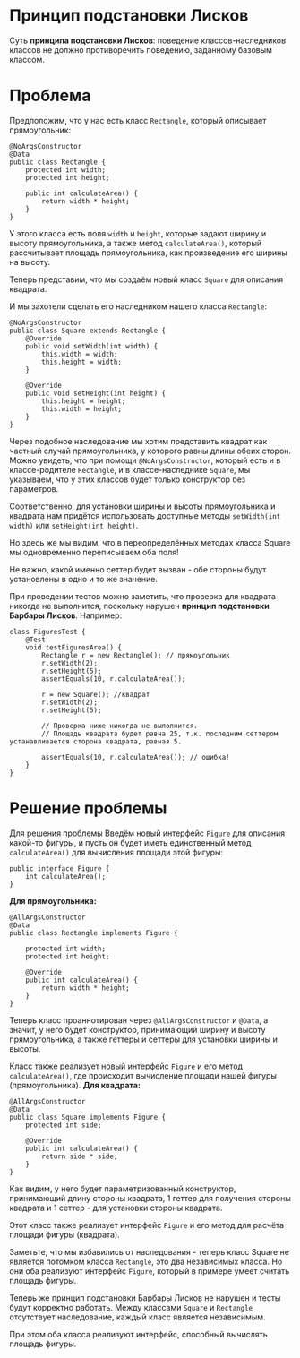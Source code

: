 # Принцип подстановки Лисков
Cуть **принципа подстановки Лисков**: поведение классов-наследников классов не должно противоречить поведению, заданному базовым классом.
# Проблема
Предположим, что у нас есть класс `Rectangle`, который описывает прямоугольник:

```
@NoArgsConstructor
@Data
public class Rectangle {
    protected int width;
    protected int height;

    public int calculateArea() {
        return width * height;
    }
}
```
У этого класса есть поля `width` и `height`, которые задают ширину и высоту прямоугольника, 
а также метод `calculateArea()`, который рассчитывает площадь прямоугольника, как произведение его ширины на высоту.

Теперь представим, что мы создаём новый класс `Square` для описания квадрата. 

И мы захотели сделать его наследником нашего класса `Rectangle`:
```
@NoArgsConstructor
public class Square extends Rectangle {
    @Override
    public void setWidth(int width) {
        this.width = width;
        this.height = width;
    }

    @Override
    public void setHeight(int height) {
        this.height = height;
        this.width = height;
    }
}
```
Через подобное наследование мы хотим представить квадрат как частный случай прямоугольника, у которого равны длины обеих сторон.
Можно увидеть, что при помощи `@NoArgsConstructor`, который есть и в классе-родителе `Rectangle`, 
и в классе-наследнике `Square`, мы указываем, что у этих классов будет только конструктор без параметров.

Соответственно, для установки ширины и высоты прямоугольника и квадрата нам придётся использовать доступные методы
`setWidth(int width)` или `setHeight(int height)`.

Но здесь же мы видим, что в переопределённых методах класса Square мы одновременно переписываем оба поля! 

Не важно, какой именно сеттер будет вызван - обе стороны будут установлены в одно и то же значение.

При проведении тестов можно заметить, что проверка для квадрата никогда не выполнится, 
поскольку нарушен **принцип подстановки Барбары Лисков**. Например:
```
class FiguresTest {
    @Test
    void testFiguresArea() {
        Rectangle r = new Rectangle(); // прямоугольник
        r.setWidth(2);
        r.setHeight(5);
        assertEquals(10, r.calculateArea());

        r = new Square(); //квадрат
        r.setWidth(2);
        r.setHeight(5);

        // Проверка ниже никогда не выполнится.
        // Площадь квадрата будет равна 25, т.к. последним сеттером устанавливается сторона квадрата, равная 5.

        assertEquals(10, r.calculateArea()); // ошибка!
    }
}
```
# Решение проблемы
Для решения проблемы Введём новый интерфейс `Figure` для описания какой-то фигуры, 
и пусть он будет иметь единственный метод `calculateArea()` для вычисления площади этой фигуры:
```
public interface Figure {
    int calculateArea();
}
```
**Для прямоугольника:**
```
@AllArgsConstructor
@Data
public class Rectangle implements Figure {

    protected int width;
    protected int height;

    @Override
    public int calculateArea() {
        return width * height;
    }
}
```
Теперь класс проаннотирован через `@AllArgsConstructor` и `@Data`, а значит, у него будет конструктор, 
принимающий ширину и высоту прямоугольника, а также геттеры и сеттеры для установки ширины и высоты.

Класс также реализует новый интерфейс `Figure` и его метод `calculateArea()`, 
где происходит вычисление площади нашей фигуры (прямоугольника).
**Для квадрата:**
```
@AllArgsConstructor
@Data
public class Square implements Figure {
    protected int side;

    @Override
    public int calculateArea() {
        return side * side;
    }
}
```
Как видим, у него будет параметризованный конструктор, принимающий длину стороны квадрата,
1 геттер для получения стороны квадрата и 1 сеттер - для установки стороны квадрата.

Этот класс также реализует интерфейс `Figure` и его метод для расчёта площади фигуры (квадрата).

Заметьте, что мы избавились от наследования - теперь класс Square не является потомком класса `Rectangle`, это два независимых класса.
Но они оба реализуют интерфейс `Figure`, который в примере умеет считать площадь фигуры.

Теперь же принцип подстановки Барбары Лисков не нарушен и тесты будут корректно работать. 
Между классами `Square` и `Rectangle` отсутствует наследование, каждый класс является независимым. 

При этом оба класса реализуют интерфейс, способный вычислять площадь фигуры.
